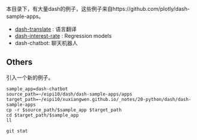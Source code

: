本目录下，有大量dash的例子，这些例子来自https://github.com/plotly/dash-sample-apps。

-   [dash-translate](dash-translate)  : 语言翻译
-   [dash-interest-rate](dash-interest-rate) : Regression models
-   dash-chatbot: 聊天机器人





## Others

引入一个新的例子。

~~~shell
sample_app=dash-chatbot
source_path=~/eipi10/dash/dash-sample-apps/apps
target_path=~/eipi10/xuxiangwen.github.io/_notes/20-python/dash/dash-sample-apps
cp -r $source_path/$sample_app $target_path
cd $target_path/$sample_app
ll 

git stat
~~~

